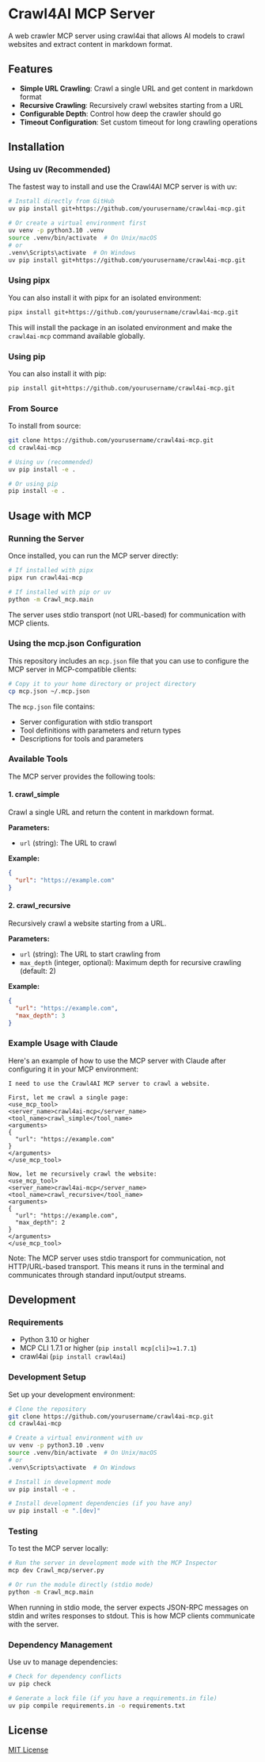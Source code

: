 
# Crawl4AI MCP Server

A web crawler MCP server using crawl4ai that allows AI models to crawl websites and extract content in markdown format.

## Features

- **Simple URL Crawling**: Crawl a single URL and get content in markdown format
- **Recursive Crawling**: Recursively crawl websites starting from a URL
- **Configurable Depth**: Control how deep the crawler should go
- **Timeout Configuration**: Set custom timeout for long crawling operations

## Installation

### Using uv (Recommended)

The fastest way to install and use the Crawl4AI MCP server is with uv:

```bash
# Install directly from GitHub
uv pip install git+https://github.com/yourusername/crawl4ai-mcp.git

# Or create a virtual environment first
uv venv -p python3.10 .venv
source .venv/bin/activate  # On Unix/macOS
# or
.venv\Scripts\activate  # On Windows
uv pip install git+https://github.com/yourusername/crawl4ai-mcp.git
```

### Using pipx

You can also install it with pipx for an isolated environment:

```bash
pipx install git+https://github.com/yourusername/crawl4ai-mcp.git
```

This will install the package in an isolated environment and make the `crawl4ai-mcp` command available globally.

### Using pip

You can also install it with pip:

```bash
pip install git+https://github.com/yourusername/crawl4ai-mcp.git
```

### From Source

To install from source:

```bash
git clone https://github.com/yourusername/crawl4ai-mcp.git
cd crawl4ai-mcp

# Using uv (recommended)
uv pip install -e .

# Or using pip
pip install -e .
```

## Usage with MCP

### Running the Server

Once installed, you can run the MCP server directly:

```bash
# If installed with pipx
pipx run crawl4ai-mcp

# If installed with pip or uv
python -m Crawl_mcp.main
```

The server uses stdio transport (not URL-based) for communication with MCP clients.

### Using the mcp.json Configuration

This repository includes an `mcp.json` file that you can use to configure the MCP server in MCP-compatible clients:

```bash
# Copy it to your home directory or project directory
cp mcp.json ~/.mcp.json
```

The `mcp.json` file contains:
- Server configuration with stdio transport
- Tool definitions with parameters and return types
- Descriptions for tools and parameters

### Available Tools

The MCP server provides the following tools:

#### 1. crawl_simple

Crawl a single URL and return the content in markdown format.

**Parameters:**
- `url` (string): The URL to crawl

**Example:**
```json
{
  "url": "https://example.com"
}
```

#### 2. crawl_recursive

Recursively crawl a website starting from a URL.

**Parameters:**
- `url` (string): The URL to start crawling from
- `max_depth` (integer, optional): Maximum depth for recursive crawling (default: 2)

**Example:**
```json
{
  "url": "https://example.com",
  "max_depth": 3
}
```

### Example Usage with Claude

Here's an example of how to use the MCP server with Claude after configuring it in your MCP environment:

```
I need to use the Crawl4AI MCP server to crawl a website.

First, let me crawl a single page:
<use_mcp_tool>
<server_name>crawl4ai-mcp</server_name>
<tool_name>crawl_simple</tool_name>
<arguments>
{
  "url": "https://example.com"
}
</arguments>
</use_mcp_tool>

Now, let me recursively crawl the website:
<use_mcp_tool>
<server_name>crawl4ai-mcp</server_name>
<tool_name>crawl_recursive</tool_name>
<arguments>
{
  "url": "https://example.com",
  "max_depth": 2
}
</arguments>
</use_mcp_tool>
```

Note: The MCP server uses stdio transport for communication, not HTTP/URL-based transport. This means it runs in the terminal and communicates through standard input/output streams.

## Development

### Requirements

- Python 3.10 or higher
- MCP CLI 1.7.1 or higher (`pip install mcp[cli]>=1.7.1`)
- crawl4ai (`pip install crawl4ai`)

### Development Setup

Set up your development environment:

```bash
# Clone the repository
git clone https://github.com/yourusername/crawl4ai-mcp.git
cd crawl4ai-mcp

# Create a virtual environment with uv
uv venv -p python3.10 .venv
source .venv/bin/activate  # On Unix/macOS
# or
.venv\Scripts\activate  # On Windows

# Install in development mode
uv pip install -e .

# Install development dependencies (if you have any)
uv pip install -e ".[dev]"
```

### Testing

To test the MCP server locally:

```bash
# Run the server in development mode with the MCP Inspector
mcp dev Crawl_mcp/server.py

# Or run the module directly (stdio mode)
python -m Crawl_mcp.main
```

When running in stdio mode, the server expects JSON-RPC messages on stdin and writes responses to stdout. This is how MCP clients communicate with the server.

### Dependency Management

Use uv to manage dependencies:

```bash
# Check for dependency conflicts
uv pip check

# Generate a lock file (if you have a requirements.in file)
uv pip compile requirements.in -o requirements.txt
```

## License

[MIT License](LICENSE)
